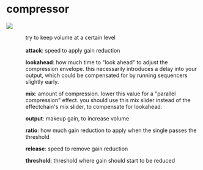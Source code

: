 
<a name=compressor></a><br>
# <b>compressor</b>
<img src="../images/compressor.png"><br>
<div style="display:inline-block;margin-left:50px;">
try to keep volume at a certain level<br/><br/>
<b>attack</b>: speed to apply gain reduction<br>

<b>lookahead</b>: how much time to "look ahead" to adjust the compression envelope. this necessarily introduces a delay into your output, which could be compensated for by running sequencers slightly early.<br>

<b>mix</b>: amount of compression. lower this value for a "parallel compression" effect. you should use this mix slider instead of the effectchain's mix slider, to compensate for lookahead.<br>

<b>output</b>: makeup gain, to increase volume<br>

<b>ratio</b>: how much gain reduction to apply when the single passes the threshold<br>

<b>release</b>: speed to remove gain reduction<br>

<b>threshold</b>: threshold where gain should start to be reduced<br>
